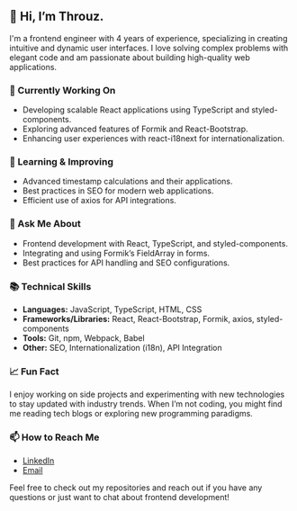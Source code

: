 ## 👋 Hi, I’m Throuz.

I'm a frontend engineer with 4 years of experience, specializing in creating intuitive and dynamic user interfaces. I love solving complex problems with elegant code and am passionate about building high-quality web applications.

### 🔭 Currently Working On
- Developing scalable React applications using TypeScript and styled-components.
- Exploring advanced features of Formik and React-Bootstrap.
- Enhancing user experiences with react-i18next for internationalization.

### 🌱 Learning & Improving
- Advanced timestamp calculations and their applications.
- Best practices in SEO for modern web applications.
- Efficient use of axios for API integrations.

### 💬 Ask Me About
- Frontend development with React, TypeScript, and styled-components.
- Integrating and using Formik’s FieldArray in forms.
- Best practices for API handling and SEO configurations.

### 📚 Technical Skills
- **Languages:** JavaScript, TypeScript, HTML, CSS
- **Frameworks/Libraries:** React, React-Bootstrap, Formik, axios, styled-components
- **Tools:** Git, npm, Webpack, Babel
- **Other:** SEO, Internationalization (i18n), API Integration

### 📈 Fun Fact
I enjoy working on side projects and experimenting with new technologies to stay updated with industry trends. When I’m not coding, you might find me reading tech blogs or exploring new programming paradigms.

### 📫 How to Reach Me
- [LinkedIn](https://www.linkedin.com/in/xuruisheng/)
- [Email](mailto:zed2786328@gmail.com)

Feel free to check out my repositories and reach out if you have any questions or just want to chat about frontend development!
